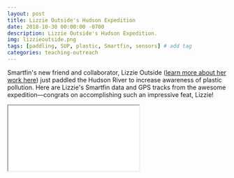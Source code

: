 ```yaml
---
layout: post
title: Lizzie Outside's Hudson Expedition
date: 2018-10-30 00:00:00 -0700
description: Lizzie Outside's Hudson Expedition.
img: lizzieoutside.png
tags: [paddling, SUP, plastic, Smartfin, sensors] # add tag
categories: teaching-outreach
---
```


Smartfin's new friend and collaborator, Lizzie Outside ([learn more about her work here](https://lizzieoutside.co.uk/)) just paddled the Hudson River to increase awareness of plastic pollution. Here are Lizzie's Smartfin data and GPS tracks from the awesome expedition&mdash;congrats on accomplishing such an impressive feat, Lizzie!

<div class="resp-container">
    <iframe class="resp-iframe" src="../interactive-pages/lizzie-outside.html"></iframe>
</div>
